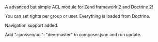 A advanced but simple ACL module for Zend framework 2 and Doctrine 2! 

You can set rights per group or user. Everything is loaded from Doctrine.

Navigation support added.

Add "ajanssen/acl": "dev-master" to composer.json and run update.